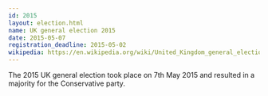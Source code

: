 ```yaml
---
id: 2015
layout: election.html
name: UK general election 2015
date: 2015-05-07
registration_deadline: 2015-05-02
wikipedia: https://en.wikipedia.org/wiki/United_Kingdom_general_election,_2015
---
```


The 2015 UK general election took place on 7th May 2015 and resulted in a
majority for the Conservative party.
